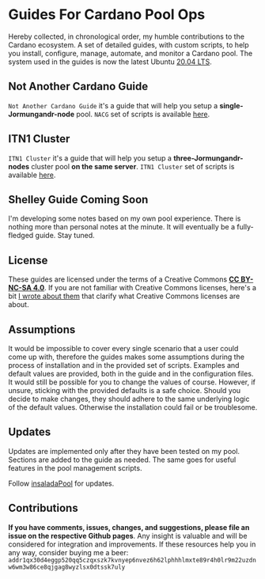 # Guides For Cardano Pool Ops #

Hereby collected, in chronological order, my humble contributions to the Cardano ecosystem. A set of detailed guides, with custom scripts, to help you install, configure, manage, automate, and monitor a Cardano pool. The system used in the guides is now the latest Ubuntu [20.04 LTS](https://help.ubuntu.com/lts/ubuntu-help/index.html).

## Not Another Cardano Guide ##

```Not Another Cardano Guide``` it's a guide that will help you setup a **single-Jormungandr-node** pool. ```NACG``` set of scripts is available [here](https://github.com/gacallea/nacg/).

## ITN1 Cluster ##

```ITN1 Cluster``` it's a guide that will help you setup a **three-Jormungandr-nodes** cluster pool **on the same server**. ```ITN1 Cluster``` set of scripts is available [here](https://github.com/gacallea/itn1_cluster/).

## Shelley Guide Coming Soon ##

I'm developing some notes based on my own pool experience. There is nothing more than personal notes at the minute. It will eventually be a fully-fledged guide. Stay tuned.

## License ##

These guides are licensed under the terms of a Creative Commons [**CC BY-NC-SA 4.0**](https://creativecommons.org/licenses/by-nc-sa/4.0/). If you are not familiar with Creative Commons licenses, here's a bit [I wrote about them](https://gacallea.info/posts/a-primer-on-linux-open-source-and-copyleft-hackers-included/#creative-commons) that clarify what Creative Commons licenses are about.

## Assumptions ##

It would be impossible to cover every single scenario that a user could come up with, therefore the guides makes some assumptions during the process of installation and in the provided set of scripts. Examples and default values are provided, both in the guide and in the configuration files. It would still be possible for you to change the values of course. However, if unsure, sticking with the provided defaults is a safe choice. Should you decide to make changes, they should adhere to the same underlying logic of the default values. Otherwise the installation could fail or be troublesome.

## Updates ##

Updates are implemented only after they have been tested on my pool. Sections are added to the guide as needed. The same goes for useful features in the pool management scripts.

Follow [insaladaPool](https://twitter.com/insaladaPool) for updates.

## Contributions ##

**If you have comments, issues, changes, and suggestions, please file an issue on the respective Github pages**. Any insight is valuable and will be considered for integration and improvements. If these resources help you in any way, consider buying me a beer: ```addr1qx30d4eggp520qq5czqxszk7kvnyep6nvez6h62lphhhlmxte89r4h0lr9m22uzdnw6wm3w86ce8qjgag8wyzlsx0dtssk7uly```
